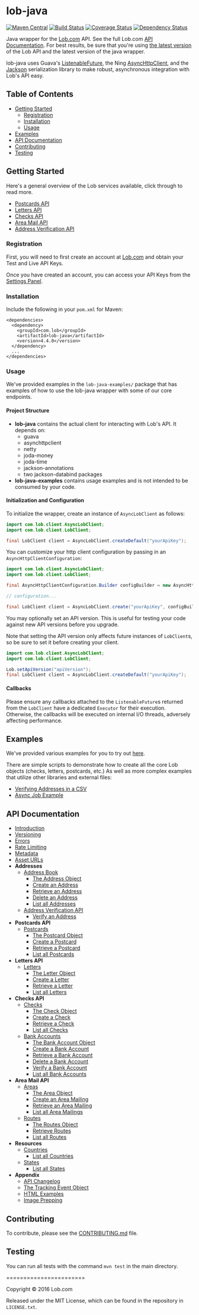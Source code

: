 # lob-java

[![Maven Central](https://img.shields.io/maven-central/v/com.lob/lob-java.svg)](http://search.maven.org/#search%7Cga%7C1%7Cg%3A%22com.lob%22%20AND%20a%3A%22lob-java%22)
[![Build Status](https://secure.travis-ci.org/lob/lob-java.svg)](https://travis-ci.org/lob/lob-java)
[![Coverage Status](https://coveralls.io/repos/lob/lob-java/badge.svg?branch=master)](https://coveralls.io/r/lob/lob-java)
[![Dependency Status](https://www.versioneye.com/user/projects/5788653cc3d40f0046851db1/badge.svg?style=flat)](https://www.versioneye.com/user/projects/5788653cc3d40f0046851db1)

Java wrapper for the [Lob.com](http://lob.com) API. See the full Lob.com [API Documentation](https://lob.com/docs/java).  For best results, be sure that you're using [the latest version](https://lob.com/docs/java#version) of the Lob API and the latest version of the java wrapper.

lob-java uses Guava's [ListenableFuture](https://code.google.com/p/guava-libraries/wiki/ListenableFutureExplained), the Ning [AsyncHttpClient](https://github.com/AsyncHttpClient/async-http-client), and the [Jackson](https://github.com/FasterXML/jackson) serialization library to make robust, asynchronous integration with Lob's API easy.

## Table of Contents

- [Getting Started](#getting-started)
  - [Registration](#registration)
  - [Installation](#installation)
  - [Usage](#usage)
- [Examples](#examples)
- [API Documentation](#api-documentation)
- [Contributing](#contributing)
- [Testing](#testing)

## Getting Started

Here's a general overview of the Lob services available, click through to read more.

- [Postcards API](https://lob.com/services/postcards)
- [Letters API](https://lob.com/services/letters)
- [Checks API](https://lob.com/services/checks)
- [Area Mail API](https://lob.com/services/area)
- [Address Verification API](https://lob.com/verification/address)

### Registration

First, you will need to first create an account at [Lob.com](https://dashboard.lob.com/#/register) and obtain your Test and Live API Keys.

Once you have created an account, you can access your API Keys from the [Settings Panel](https://dashboard.lob.com/#/settings).

### Installation

Include the following in your `pom.xml` for Maven:

```
<dependencies>
  <dependency>
    <groupId>com.lob</groupId>
    <artifactId>lob-java</artifactId>
    <version>4.4.0</version>
  </dependency>
  ...
</dependencies>
```

### Usage

We've provided examples in the `lob-java-examples/` package that has examples of how to use the lob-java wrapper with some of our core endpoints.

#### Project Structure

- **lob-java** contains the actual client for interacting with Lob's API. It depends on:
  - guava
  - asynchttpclient
  - netty
  - joda-money
  - joda-time
  - jackson-annotations
  - two jackson-databind packages
- **lob-java-examples** contains usage examples and is not intended to be consumed by your code.

#### Initialization and Configuration

To initialize the wrapper, create an instance of `AsyncLobClient` as follows:

```java
import com.lob.client.AsyncLobClient;
import com.lob.client.LobClient;

final LobClient client = AsyncLobClient.createDefault("yourApiKey");
```

You can customize your http client configuration by passing in an `AsyncHttpClientConfiguration`:

```java
import com.lob.client.AsyncLobClient;
import com.lob.client.LobClient;

final AsyncHttpClientConfiguration.Builder configBuilder = new AsyncHttpClientConfiguration.Builder();

// configuration...

final LobClient client = AsyncLobClient.create("yourApiKey", configBuilder.build());
```

You may optionally set an API version. This is useful for testing your code against new API versions before you upgrade.

Note that setting the API version only affects future instances of `LobClient`s, so be sure to set it before creating your client.

```java
import com.lob.client.AsyncLobClient;
import com.lob.client.LobClient;

Lob.setApiVersion("apiVersion");
final LobClient client = AsyncLobClient.createDefault("yourApiKey");
```

#### Callbacks
Please ensure any callbacks attached to the `ListenableFuture`s returned from the `LobClient` have a dedicated `Executor`
for their execution. Otherwise, the callbacks will be executed on internal I/O threads, adversely affecting performance.

## Examples

We've provided various examples for you to try out [here](https://github.com/lob/lob-java/tree/master/lob-java-examples/src/main/java/com/lob/examples).

There are simple scripts to demonstrate how to create all the core Lob objects (checks, letters, postcards, etc.) As well as more complex examples that utilize other libraries and external files:

- [Verifying Addresses in a CSV](https://github.com/lob/lob-java/blob/master/lob-java-examples/src/main/java/com/lob/examples/CsvVerificationExample.java)
- [Async Job Example](https://github.com/lob/lob-java/blob/master/lob-java-examples/src/main/java/com/lob/examples/AsyncJobExample.java)

## API Documentation

- [Introduction](https://lob.com/docs/java#introduction)
- [Versioning](https://lob.com/docs/java#version)
- [Errors](https://lob.com/docs/java#errors)
- [Rate Limiting](https://lob.com/docs/java#rate-limits)
- [Metadata](https://lob.com/docs/java#metadata)
- [Asset URLs](https://lob.com/docs/java#urls)
- **Addresses**
  - [Address Book](https://lob.com/docs/java#addresses)
    - [The Address Object](https://lob.com/docs/java#addresses_object)
    - [Create an Address](https://lob.com/docs/java#addresses_create)
    - [Retrieve an Address](https://lob.com/docs/java#addresses_retrieve)
    - [Delete an Address](https://lob.com/docs/java#addresses_delete)
    - [List all Addresses](https://lob.com/docs/java#addresses_list)
  - [Address Verification API](https://lob.com/docs/java#verify)
    - [Verify an Address](https://lob.com/docs/java#verify_create)
- **Postcards API**
  - [Postcards](https://lob.com/docs/java#postcards)
    - [The Postcard Object](https://lob.com/docs/java#postcards_object)
    - [Create a Postcard](https://lob.com/docs/java#postcards_create)
    - [Retrieve a Postcard](https://lob.com/docs/java#postcards_retrieve)
    - [List all Postcards](https://lob.com/docs/java#postcards_list)
- **Letters API**
  - [Letters](https://lob.com/docs/java#letters)
    - [The Letter Object](https://lob.com/docs/java#letters_object)
    - [Create a Letter](https://lob.com/docs/java#letters_create)
    - [Retrieve a Letter](https://lob.com/docs/java#letters_retrieve)
    - [List all Letters](https://lob.com/docs/java#letters_list)
- **Checks API**
  - [Checks](https://lob.com/docs/java#checks)
    - [The Check Object](https://lob.com/docs/java#checks_object)
    - [Create a Check](https://lob.com/docs/java#checks_create)
    - [Retrieve a Check](https://lob.com/docs/java#checks_retrieve)
    - [List all Checks](https://lob.com/docs/java#checks_list)
  - [Bank Accounts](https://lob.com/docs/java#bank-accounts)
    - [The Bank Account Object](https://lob.com/docs/java#bankaccounts_object)
    - [Create a Bank Account](https://lob.com/docs/java#bankaccounts_create)
    - [Retrieve a Bank Account](https://lob.com/docs/java#bankaccounts_retrieve)
    - [Delete a Bank Account](https://lob.com/docs/java#bankaccounts_delete)
    - [Verify a Bank Account](https://lob.com/docs/java#bankaccounts_verify)
    - [List all Bank Accounts](https://lob.com/docs/java#bankaccounts_list)
- **Area Mail API**
  - [Areas](https://lob.com/docs/java#areas)
    - [The Area Object](https://lob.com/docs/java#areas_object)
    - [Create an Area Mailing](https://lob.com/docs/java#areas_create)
    - [Retrieve an Area Mailing](https://lob.com/docs/java#areas_retrieve)
    - [List all Area Mailings](https://lob.com/docs/java#areas_list)
  - [Routes](https://lob.com/docs/java#routes)
    - [The Routes Object](https://lob.com/docs/java#routes_object)
    - [Retrieve Routes](https://lob.com/docs/java#routes_retrieve)
    - [List all Routes](https://lob.com/docs/java#routes_list)
- **Resources**
  - [Countries](https://lob.com/docs/java#countries)
    - [List all Countries](https://lob.com/docs/java#countries_list)
  - [States](https://lob.com/docs/java#states)
    - [List all States](https://lob.com/docs/java#states_list)
- **Appendix**
  - [API Changelog](https://lob.com/docs/java#changelog)
  - [The Tracking Event Object](https://lob.com/docs/java#tracking_event_object)
  - [HTML Examples](https://lob.com/docs/java#html-examples)
  - [Image Prepping](https://lob.com/docs/java#prepping)

## Contributing

To contribute, please see the [CONTRIBUTING.md](https://github.com/lob/lob-java/blob/master/CONTRIBUTING.md) file.

## Testing

You can run all tests with the command `mvn test` in the main directory.

=======================

Copyright &copy; 2016 Lob.com

Released under the MIT License, which can be found in the repository in `LICENSE.txt`.
